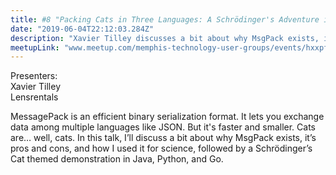 ```yaml
---
title: #8 "Packing Cats in Three Languages: A Schrödinger's Adventure in MsgPack"
date: "2019-06-04T22:12:03.284Z"
description: "Xavier Tilley discusses a bit about why MsgPack exists, it’s pros and cons, and how they used it for science, followed by a Schrödinger’s Cat themed demonstration in Java, Python, and Go."
meetupLink: "www.meetup.com/memphis-technology-user-groups/events/hxxpfqyzjbgb/"
---
```


Presenters:  
Xavier Tilley  
Lensrentals

MessagePack is an efficient binary serialization format. It lets you exchange data among multiple languages like JSON. But it's faster and smaller. Cats are… well, cats. In this talk, I’ll discuss a bit about why MsgPack exists, it’s pros and cons, and how I used it for science, followed by a Schrödinger’s Cat themed demonstration in Java, Python, and Go.
